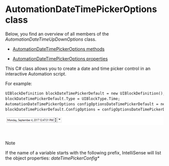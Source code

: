 # AutomationDateTimePickerOptions class

Below, you find an overview of all members of the *AutomationDateTimeUpDownOptions* class.

- [AutomationDateTimePickerOptions methods](AutomationDateTimePickerOptions_methods.md)

- [AutomationDateTimePickerOptions properties](AutomationDateTimePickerOptions_properties.md)

This C# class allows you to create a date and time picker control in an interactive Automation script.

For example:

```txt
UIBlockDefinition blockDateTimePickerDefault = new UIBlockDefinition();                                                                                   
blockDateTimePickerDefault.Type = UIBlockType.Time;                                                                                                       
AutomationDateTimePickerOptions configOptionsDateTimePickerDefault = new                                            AutomationDateTimePickerOptions();
blockDateTimePickerDefault.ConfigOptions = configOptionsDateTimePickerDefault;                                                                            
```

![](../../images/datetimepicker_example.png)

 

> [!NOTE]
> If the name of a variable starts with the following prefix, IntelliSense will list the object properties: *dateTimePickerConfig\**
>
